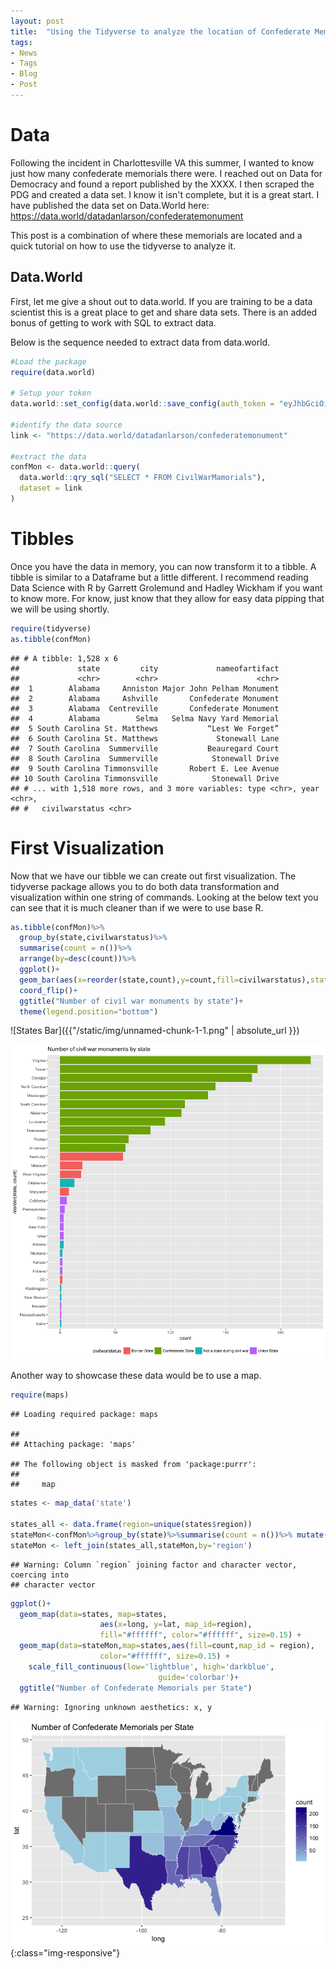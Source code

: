 ```yaml
---
layout: post
title:  "Using the Tidyverse to analyze the location of Confederate Memorials"
tags:
- News
- Tags
- Blog
- Post
---
```


Data
====

Following the incident in Charlottesville VA this summer, I wanted to know just how many confederate memorials there were. I reached out on Data for Democracy and found a report published by the XXXX. I then scraped the PDG and created a data set. I know it isn't complete, but it is a great start. I have published the data set on Data.World here: <https://data.world/datadanlarson/confederatemonument>

This post is a combination of where these memorials are located and a quick tutorial on how to use the tidyverse to analyze it.

Data.World
----------

First, let me give a shout out to data.world. If you are training to be a data scientist this is a great place to get and share data sets. There is an added bonus of getting to work with SQL to extract data.

Below is the sequence needed to extract data from data.world.

``` r
#Load the package
require(data.world)

# Setup your token
data.world::set_config(data.world::save_config(auth_token = "eyJhbGciOiJIUzUxMiJ9.eyJzdWIiOiJwcm9kLXVzZXItY2xpZW50OmRhdGFkYW5sYXJzb24iLCJpc3MiOiJhdXRob3JpdHk6ZGF0YWRvdHdvcmxkOjowQkYwRUJEMy0yREU3LTQ5RkItQjg3Qi1BRDAzMDU3QkI4OUUiLCJpYXQiOjE1MDQyNzIyOTAsInJvbGUiOlsidXNlcl9hcGlfd3JpdGUiLCJ1c2VyX2FwaV9yZWFkIiwidXNlcl9hcGlfYWRtaW4iLCJ1c2VyIl0sImV4cCI6MTUwOTQ1NjI5MCwiZ2VuZXJhbC1wdXJwb3NlIjp0cnVlLCJhdXRob3JpdHlpZHMiOlsiZGF0YWRvdHdvcmxkIl19.sOUQniICy1MaLyIe2nIf4ADjRkkciXF_0eKFegjtqwU72pRsC1gWxHFxmXgMqYbYTf1P54KMnpQmicz4OR4c0A"))

#identify the data source
link <- "https://data.world/datadanlarson/confederatemonument"

#extract the data
confMon <- data.world::query(
  data.world::qry_sql("SELECT * FROM CivilWarMamorials"),
  dataset = link
)
```

Tibbles
=======

Once you have the data in memory, you can now transform it to a tibble. A tibble is similar to a Dataframe but a little different. I recommend reading Data Science with R by Garrett Grolemund and Hadley Wickham if you want to know more. For know, just know that they allow for easy data pipping that we will be using shortly.

``` r
require(tidyverse)
as.tibble(confMon)
```

    ## # A tibble: 1,528 x 6
    ##             state         city             nameofartifact
    ##             <chr>        <chr>                      <chr>
    ##  1        Alabama     Anniston Major John Pelham Monument
    ##  2        Alabama     Ashville       Confederate Monument
    ##  3        Alabama  Centreville       Confederate Monument
    ##  4        Alabama        Selma   Selma Navy Yard Memorial
    ##  5 South Carolina St. Matthews           “Lest We Forget”
    ##  6 South Carolina St. Matthews             Stonewall Lane
    ##  7 South Carolina  Summerville           Beauregard Court
    ##  8 South Carolina  Summerville            Stonewall Drive
    ##  9 South Carolina Timmonsville       Robert E. Lee Avenue
    ## 10 South Carolina Timmonsville            Stonewall Drive
    ## # ... with 1,518 more rows, and 3 more variables: type <chr>, year <chr>,
    ## #   civilwarstatus <chr>

First Visualization
===================

Now that we have our tibble we can create out first visualization. The tidyverse package allows you to do both data transformation and visualization within one string of commands. Looking at the below text you can see that it is much cleaner than if we were to use base R.

``` r
as.tibble(confMon)%>%
  group_by(state,civilwarstatus)%>%
  summarise(count = n())%>%
  arrange(by=desc(count))%>%
  ggplot()+
  geom_bar(aes(x=reorder(state,count),y=count,fill=civilwarstatus),stat = 'identity')+
  coord_flip()+
  ggtitle("Number of civil war monuments by state")+
  theme(legend.position="bottom")
```

![States Bar]({{"/static/img/unnamed-chunk-1-1.png" | absolute_url }})

<p><img src="https://github.com/dwlarson10/DataDanLarson/blob/gh-pages/_site/static/img/unnamed-chunk-1-1.png" alt="Test Image" /></p>

Another way to showcase these data would be to use a map.

``` r
require(maps)
```

    ## Loading required package: maps

    ##
    ## Attaching package: 'maps'

    ## The following object is masked from 'package:purrr':
    ##
    ##     map

``` r
states <- map_data('state')

states_all <- data.frame(region=unique(states$region))
stateMon<-confMon%>%group_by(state)%>%summarise(count = n())%>% mutate(region=tolower(state))
stateMon <- left_join(states_all,stateMon,by='region')
```

    ## Warning: Column `region` joining factor and character vector, coercing into
    ## character vector

``` r
ggplot()+
  geom_map(data=states, map=states,
                    aes(x=long, y=lat, map_id=region),
                    fill="#ffffff", color="#ffffff", size=0.15) +
  geom_map(data=stateMon,map=states,aes(fill=count,map_id = region),
                    color="#ffffff", size=0.15) +
    scale_fill_continuous(low='lightblue', high='darkblue',
                                 guide='colorbar')+
  ggtitle("Number of Confederate Memorials per State")
```

    ## Warning: Ignoring unknown aesthetics: x, y

![States map](https://github.com/dwlarson10/DataDanLarson/blob/gh-pages/_site/static/img/unnamed-chunk-2-1.png){:class="img-responsive"}
